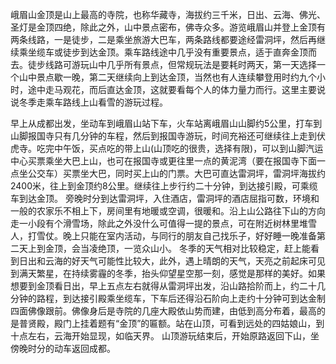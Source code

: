 ﻿峨眉山金顶是山上最高的寺院，也称华藏寺，海拔约三千米，日出、云海、佛光、圣灯是金顶四绝，除此之外，山中景点密布，佛寺众多。游览峨眉山并登上金顶有两条线路，一是徒步，二是乘坐旅游大巴车，两条路线都要途经雷洞坪，然后再继续乘坐缆车或徒步到达金顶。乘车路线途中几乎没有重要景点，适于直奔金顶而去。徒步线路可游玩山中几乎所有景点，但常规玩法是要耗时两天，第一天选择一个山中景点歇一晚，第二天继续向上到达金顶，当然也有人连续攀登用时约九个小时，途中走马观花，而后直达金顶，这就要看每个人的体力量力而行。这里主要说说冬季走乘车路线上山看雪的游玩过程。

早上从成都出发，坐动车到峨眉山站下车，火车站离峨眉山山脚约5公里，打车到山脚报国寺只有几分钟的车程，然后到报国寺游玩，时间充裕还可继续往上走到伏虎寺。吃完中午饭，买点吃的带上山(山顶吃的很贵，选择有限)，可以到山脚汽运中心买票乘坐大巴上山，也可在报国寺或更往里一点的黄泥湾（要在报国寺下面一点坐公交车）买票坐大巴，同时买上山的门票。大巴可直达雷洞坪，雷洞坪海拔约2400米，往上到金顶约8公里。继续往上步行约二十分钟，到达接引殿，可乘缆车到达金顶。
旁晚时分到达雷洞坪，入住酒店，雷洞坪的酒店屈指可数，环境和一般的农家乐不相上下，房间里有地暖或空调，很暖和。沿上山公路往下山的方向走一小段有个滑雪场，除此之外没什么可值得一提的景点，可在附近树林里堆雪人，打雪仗。晚上只能在室内活动，与同行的朋友自己找乐子，好好睡一晚准备第二天上到金顶，会当凌绝顶，一览众山小。
冬季的天气相对比较稳定，赶上能看到日出和云海的好天气可能性比较大，此外，遇上晴朗的天气，天亮之前起床可见到满天繁星，在持续雾霾的冬季，抬头仰望星空那一刻，感觉是那样的美好。如果想要到金顶看日出，早上五点左右就得从雷洞坪出发，沿山路拾阶而上，约二十几分钟的路程，到达接引殿乘坐缆车，下车后还得沿石阶向上走约十分钟可到达金制四面佛像跟前。佛像身后是寺院的几座大殿依山势而建，由低到高分布着，最高的是普贤殿，殿门上挂着题有“金顶”的匾额。站在山顶，可看到远处的四姑娘山，到十点左右，云海开始显现，如临天界。
山顶游玩结束后，开始原路返回下山，坐傍晚时分的动车返回成都。